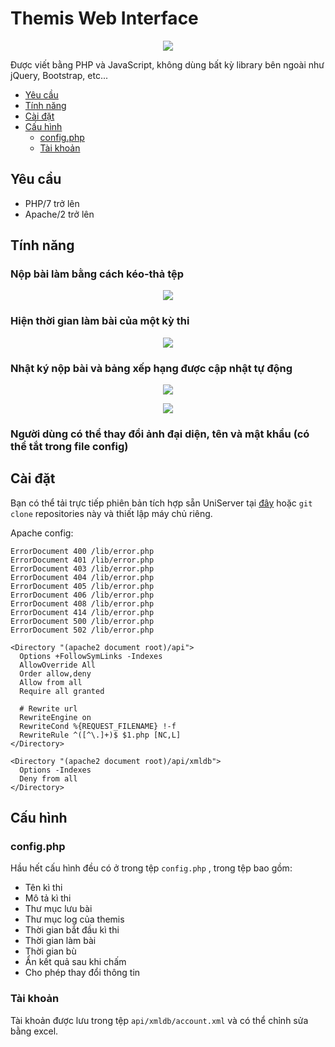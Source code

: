 # Themis Web Interface

<p align="center">
  <img src="https://lh3.googleusercontent.com/0zbyyRFI--ydpZ-WrudOYtpm2CiRylLBbwc-DKDzbF0jPdVLNQnOJJk4oGklDVRv850Yo_DP0Uj2h8LSe6DTQ1OThWfsReZl_fhm0VxVpAalA80UIFLxkrxMNvtETICp2z7wBEI8Bw=w2400">
</p>

Được viết bằng PHP và JavaScript, không dùng bất kỳ library bên ngoài như jQuery, Bootstrap, etc...

- [Yêu cầu](##Yêu-cầu)
- [Tính năng](##Tính-năng)
- [Cài đặt](##Cài-đặt)
- [Cấu hình](##Cấu-hình)
  - [config.php](###config.php)
  - [Tài khoản](###Tài-khoản)

## Yêu cầu
- PHP/7 trở lên
- Apache/2 trở lên

## Tính năng
### Nộp bài làm bằng cách kéo-thả tệp

<p align="center"><img src="https://lh3.googleusercontent.com/eq1Abpp_hyOW9zYVYyeAkXfb-xA01JWuZ7lXoTHujMA4YqcAkv0PWRSjQXyrCwkdLjrV4pKkHCe6jmIYjAdKPk-1ys8xqZzSoGExIX2rK8-wCRAR5lw0VDr94LR-4lKKUwOpFwULyQ=w2400"></p>

### Hiện thời gian làm bài của một kỳ thi

<p align="center"><img src="https://lh3.googleusercontent.com/DsPVndDfDPUQS07w62mA1C8WtvNafba2mXTAnq7mc2SEDeDnF7TKT3qzDeIPG922QBaa5f2ShFW0vgfhMbBZM4YV12TWlgt9gB0tXnknJamzEpOnp7WPxex_hNYd0HiG0Ckd_vBpWg=w2400"></p>

### Nhật ký nộp bài và bảng xếp hạng được cập nhật tự động

<p align="center"><img src="https://lh3.googleusercontent.com/3441RgXTaNUqoi7gx0StDhhl9ODaQ1vPZuO4S5Cbj0MQs3LHPzMLDXHkhUpds_v2goUOf1NtOUSPjZ-6FunuteHBrH2rDIPEFCincv9z-QaebQPiPgQS2aHjA5HPJkO_oGezdD3Rnw=w2400">
<p align="center"><img src="https://lh3.googleusercontent.com/6pyA8354I1jpCOXyreTGZ_-CFna3AOeI6Ar7E11EhpatMUCX85aZkJtIqhF3NN6mTctImoeYdjXhCAkEWOWRTTfy44emkHtyCbzMFVKecdqjaaKkdR92NSaIP-boE-eoasKhdgVx5w=w2400">

### Người dùng có thể thay đổi ảnh đại diện, tên và mật khẩu (có thể tắt trong file config)

## Cài đặt
Bạn có thể tải trực tiếp phiên bản tích hợp sẵn UniServer tại [đây](http://www.mediafire.com/file/vzcc6c865rzf1g7/themis-interface%20v0.0.1%20unstable.zip) hoặc ```git clone``` repositories này và thiết lập máy chủ riêng.

Apache config:
```
ErrorDocument 400 /lib/error.php
ErrorDocument 401 /lib/error.php
ErrorDocument 403 /lib/error.php
ErrorDocument 404 /lib/error.php
ErrorDocument 405 /lib/error.php
ErrorDocument 406 /lib/error.php
ErrorDocument 408 /lib/error.php
ErrorDocument 414 /lib/error.php
ErrorDocument 500 /lib/error.php
ErrorDocument 502 /lib/error.php

<Directory "(apache2 document root)/api">
  Options +FollowSymLinks -Indexes
  AllowOverride All
  Order allow,deny
  Allow from all
  Require all granted

  # Rewrite url
  RewriteEngine on
  RewriteCond %{REQUEST_FILENAME} !-f
  RewriteRule ^([^\.]+)$ $1.php [NC,L]
</Directory>

<Directory "(apache2 document root)/api/xmldb">
  Options -Indexes
  Deny from all
</Directory>
```

## Cấu hình

### config.php

Hầu hết cấu hình đều có ở trong tệp ```config.php``` , trong tệp bao gồm:
* Tên kì thi
* Mô tả kì thi
* Thư mục lưu bài
* Thư mục log của themis
* Thời gian bắt đầu kì thi
* Thời gian làm bài
* Thời gian bù
* Ẩn kết quả sau khi chấm
* Cho phép thay đổi thông tin

### Tài khoản

Tài khoản được lưu trong tệp ```api/xmldb/account.xml``` và có thể chỉnh sửa bằng excel.